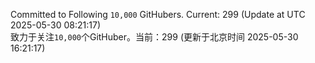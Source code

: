 Committed to Following `10,000` GitHubers. Current: <!-- FOLLOWING_COUNT -->299<!-- FOLLOWING_COUNT --> (Update at UTC <!-- LAST_UPDATED -->2025-05-30 08:21:17<!-- LAST_UPDATED -->)<br>
致力于关注`10,000`个GitHuber。当前：<!-- FOLLOWING_COUNT -->299<!-- FOLLOWING_COUNT --> (更新于北京时间 <!-- LAST_UPDATED_CST -->2025-05-30 16:21:17<!-- LAST_UPDATED_CST -->)
